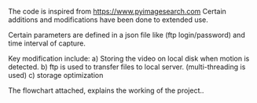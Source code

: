 The code is inspired from https://www.pyimagesearch.com
Certain additions and modifications have been done to extended use.

Certain parameters are defined in a json file like (ftp login/password) and time interval of capture.

Key modification include:
a) Storing the video on local disk when motion is detected.
b) ftp is used to transfer files to local server. (multi-threading is used)
c) storage optimization

The flowchart attached, explains the working of the project..
